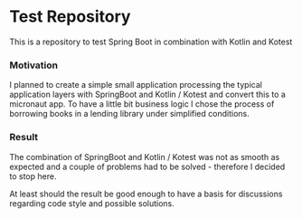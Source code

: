 # Test Repository 

This is a repository to test Spring Boot in combination with Kotlin and Kotest

### Motivation
I planned to create a simple small application processing the typical application layers with SpringBoot
and Kotlin / Kotest and convert this to a micronaut app. To have a little bit business logic I chose the
process of borrowing books in a lending library under simplified conditions.

### Result
The combination of SpringBoot and Kotlin / Kotest was not as smooth as expected and a couple of problems had
to be solved - therefore I decided to stop here. 

At least should the result be good enough to have a basis for discussions
regarding code style and possible solutions.
